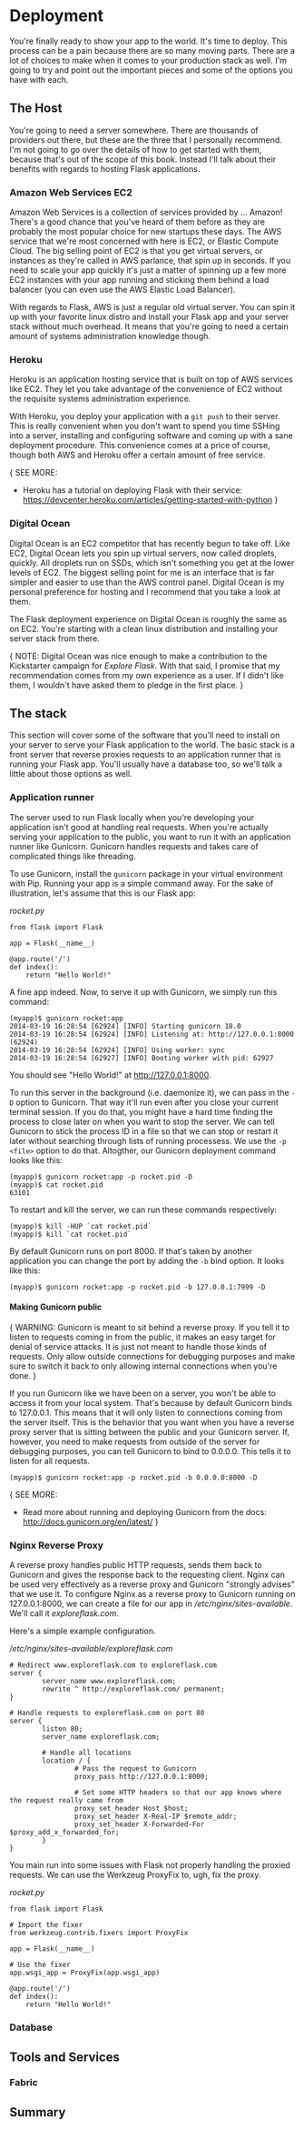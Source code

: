 # Deployment

You're finally ready to show your app to the world. It's time to deploy. This process can be a pain because there are so many moving parts. There are a lot of choices to make when it comes to your production stack as well. I'm going to try and point out the important pieces and some of the options you have with each.

## The Host

You're going to need a server somewhere. There are thousands of providers out there, but these are the three that I personally recommend. I'm not going to go over the details of how to get started with them, because that's out of the scope of this book. Instead I'll talk about their benefits with regards to hosting Flask applications.

### Amazon Web Services EC2

Amazon Web Services is a collection of services provided by ... Amazon! There's a good chance that you've heard of them before as they are probably the most popular choice for new startups these days. The AWS service that we're most concerned with here is EC2, or Elastic Compute Cloud. The big selling point of EC2 is that you get virtual servers, or instances as they're called in AWS parlance, that spin up in seconds. If you need to scale your app quickly it's just a matter of spinning up a few more EC2 instances with your app running and sticking them behind a load balancer (you can even use the AWS Elastic Load Balancer).

With regards to Flask, AWS is just a regular old virtual server. You can spin it up with your favorite linux distro and install your Flask app and your server stack without much overhead. It means that you're going to need a certain amount of systems administration knowledge though.

### Heroku

Heroku is an application hosting service that is built on top of AWS services like EC2. They let you take advantage of the convenience of EC2 without the requisite systems administration experience.

With Heroku, you deploy your application with a `git push` to their server. This is really convenient when you don't want to spend you time SSHing into a server, installing and configuring software and coming up with a sane deployment procedure. This convenience comes at a price of course, though both AWS and Heroku offer a certain amount of free service.

{ SEE MORE: 

* Heroku has a tutorial on deploying Flask with their service: https://devcenter.heroku.com/articles/getting-started-with-python }


### Digital Ocean

Digital Ocean is an EC2 competitor that has recently begun to take off. Like EC2, Digital Ocean lets you spin up virtual servers, now called droplets, quickly. All droplets run on SSDs, which isn't something you get at the lower levels of EC2. The biggest selling point for me is an interface that is far simpler and easier to use than the AWS control panel. Digital Ocean is my personal preference for hosting and I recommend that you take a look at them.

The Flask deployment experience on Digital Ocean is roughly the same as on EC2. You're starting with a clean linux distribution and installing your server stack from there.

{ NOTE: Digital Ocean was nice enough to make a contribution to the Kickstarter campaign for *Explore Flask*. With that said, I promise that my recommendation comes from my own experience as a user. If I didn't like them, I wouldn't have asked them to pledge in the first place. }


## The stack

This section will cover some of the software that you'll need to install on your server to serve your Flask application to the world. The basic stack is a front server that reverse proxies requests to an application runner that is running your Flask app. You'll usually have a database too, so we'll talk a little about those options as well.

### Application runner

The server used to run Flask locally when you're developing your application isn't good at handling real requests. When you're actually serving your application to the public, you want to run it with an application runner like Gunicorn. Gunicorn handles requests and takes care of complicated things like threading.

To use Gunicorn, install the `gunicorn` package in your virtual environment with Pip. Running your app is a simple command away. For the sake of illustration, let's assume that this is our Flask app:

_rocket.py_
```
from flask import Flask

app = Flask(__name__)

@app.route('/')
def index():
	return "Hello World!"
```

A fine app indeed. Now, to serve it up with Gunicorn, we simply run this command:

```
(myapp)$ gunicorn rocket:app
2014-03-19 16:28:54 [62924] [INFO] Starting gunicorn 18.0
2014-03-19 16:28:54 [62924] [INFO] Listening at: http://127.0.0.1:8000 (62924)
2014-03-19 16:28:54 [62924] [INFO] Using worker: sync
2014-03-19 16:28:54 [62927] [INFO] Booting worker with pid: 62927
```

You should see "Hello World!" at http://127.0.0.1:8000.

To run this server in the background (i.e. daemonize it), we can pass in the `-D` option to Gunicorn. That way it'll run even after you close your current terminal session. If you do that, you might have a hard time finding the process to close later on when you want to stop the server. We can tell Gunicorn to stick the process ID in a file so that we can stop or restart it later without searching through lists of running processess. We use the `-p <file>` option to do that. Altogther, our Gunicorn deployment command looks like this:

```
(myapp)$ gunicorn rocket:app -p rocket.pid -D
(myapp)$ cat rocket.pid
63101
```

To restart and kill the server, we can run these commands respectively:

```
(myapp)$ kill -HUP `cat rocket.pid`
(myapp)$ kill `cat rocket.pid`
```

By default Gunicorn runs on port 8000. If that's taken by another application you can change the port by adding the `-b` bind option. It looks like this:

```
(myapp)$ gunicorn rocket:app -p rocket.pid -b 127.0.0.1:7999 -D
```

#### Making Gunicorn public

{ WARNING: Gunicorn is meant to sit behind a reverse proxy. If you tell it to listen to requests coming in from the public, it makes an easy target for denial of service attacks. It is just not meant to handle those kinds of requests. Only allow outside connections for debugging purposes and make sure to switch it back to only allowing internal connections when you're done. }

If you run Gunicorn like we have been on a server, you won't be able to access it from your local system. That's because by default Gunicorn binds to 127.0.0.1. This means that it will only listen to connections coming from the server itself. This is the behavior that you want when you have a reverse proxy server that is sitting between the public and your Gunicorn server. If, however, you need to make requests from outside of the server for debugging purposes, you can tell Gunicorn to bind to 0.0.0.0. This tells it to listen for all requests.

```
(myapp)$ gunicorn rocket:app -p rocket.pid -b 0.0.0.0:8000 -D
```

{ SEE MORE:
- Read more about running and deploying Gunicorn from the docs: http://docs.gunicorn.org/en/latest/ }

### Nginx Reverse Proxy

A reverse proxy handles public HTTP requests, sends them back to Gunicorn and gives the response back to the requesting client. Nginx can be used very effectively as a reverse proxy and Gunicorn "strongly advises" that we use it. To configure Nginx as a reverse proxy to Gunicorn running on 127.0.0.1:8000, we can create a file for our app in _/etc/nginx/sites-available_. We'll call it _exploreflask.com_.

Here's a simple example configuration.

_/etc/nginx/sites-available/exploreflask.com_
```
# Redirect www.exploreflask.com to exploreflask.com
server {
        server_name www.exploreflask.com;
        rewrite ^ http://exploreflask.com/ permanent;
}

# Handle requests to exploreflask.com on port 80
server {
        listen 80;
        server_name exploreflask.com;

		# Handle all locations
        location / {
        		# Pass the request to Gunicorn
                proxy_pass http://127.0.0.1:8000;
                
                # Set some HTTP headers so that our app knows where the request really came from
                proxy_set_header Host $host;
                proxy_set_header X-Real-IP $remote_addr;
                proxy_set_header X-Forwarded-For $proxy_add_x_forwarded_for;
        }
}
```

You main run into some issues with Flask not properly handling the proxied requests. We can use the Werkzeug ProxyFix to, ugh, fix the proxy.

_rocket.py_
```
from flask import Flask

# Import the fixer
from werkzeug.contrib.fixers import ProxyFix

app = Flask(__name__)

# Use the fixer
app.wsgi_app = ProxyFix(app.wsgi_app)

@app.route('/')
def index():
	return "Hello World!"
```

### Database

## Tools and Services

### Fabric

## Summary